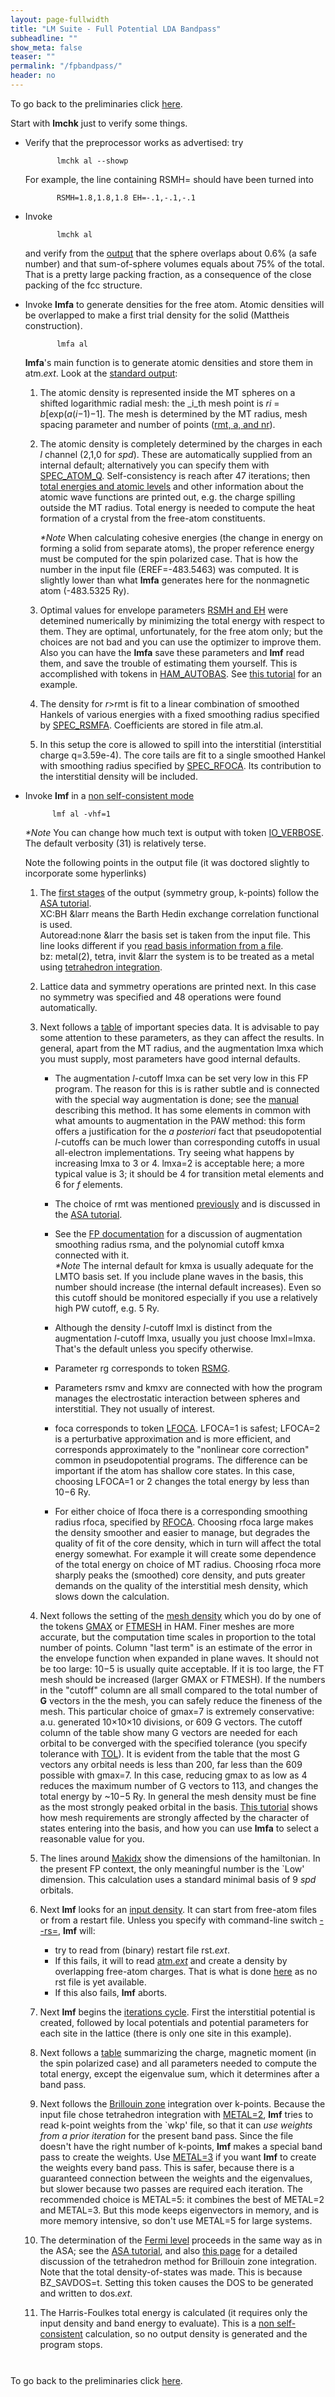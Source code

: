 ```yaml
---
layout: page-fullwidth
title: "LM Suite - Full Potential LDA Bandpass"
subheadline: ""
show_meta: false
teaser: ""
permalink: "/fpbandpass/"
header: no
---
```


To go back to the preliminaries click [here](/fpnew/).

Start with **lmchk** just to verify some things.

*   Verify that the preprocessor works as advertised: try

               lmchk al --showp 

    For example, the line containing  RSMH=  should have been turned into

               RSMH=1.8,1.8,1.8 EH=-.1,-.1,-.1 

*   Invoke

               lmchk al 

    and verify from the [output](FPsamples/out.al.lmchk) that the sphere overlaps about 0.6% (a safe number) and that sum-of-sphere volumes equals about 75% of the total. That is a pretty large packing fraction, as a consequence of the close packing of the fcc structure.

    

*   Invoke **lmfa** to generate densities for the free atom. Atomic densities will be overlapped to make a first trial density for the solid (Mattheis construction).

               lmfa al 

    **lmfa**'s main function is to generate atomic densities and store them in  atm._ext_. Look at the [standard output](FPsamples/out.al.lmfa):

    1.  The atomic density is represented inside the MT spheres on a shifted logarithmic radial mesh: the _i_th mesh point is _ri_ = _b_[exp(_a_(_i_−1)−1]. The mesh is determined by the MT radius, mesh spacing parameter and number of points ([rmt, a, and nr](FPsamples/out.al.lmfa#species)).

    2.  The atomic density is completely determined by the charges in each _l_ channel (2,1,0 for _spd_). These are automatically supplied from an internal default; alternatively you can specify them with [SPEC_ATOM_Q](tokens.html#SPECcat). Self-consistency is reach after 47 iterations; then [total energies and atomic levels](FPsamples/out.al.lmfa#energies) and other information about the atomic wave functions are printed out, e.g. the charge spilling outside the MT radius. Total energy is needed to compute the heat formation of a crystal from the free-atom constituents.  

        _*Note_  When calculating cohesive energies (the change in energy on forming a solid from separate atoms), the proper reference energy must be computed for the spin polarized case. That is how the number in the input file (EREF=-483.5463) was computed. It is slightly lower than what **lmfa** generates here for the nonmagnetic atom (-483.5325 Ry).

    3.  Optimal values for envelope parameters [RSMH and EH](FPsamples/out.al.lmfa#rsmh) were detemined numerically by minimizing the total energy with respect to them. They are optimal, unfortunately, for the free atom only; but the choices are not bad and you can use the optimizer to improve them.   
        Also you can have the **lmfa** save these parameters and **lmf** read them, and save the trouble of estimating them yourself. This is accomplished with tokens in [HAM_AUTOBAS](tokens.html#HAMcat). See [this tutorial](Building_FP_input_file.html#autobas) for an example.

    4.  The density for _r_>rmt is fit to a linear combination of smoothed Hankels of various energies with a fixed smoothing radius specified by [SPEC_RSMFA](fp.html#spec). Coefficients are stored in file  atm.al.

    5.  In this setup the core is allowed to spill into the interstitial (interstitial charge q=3.59e-4). The core tails are fit to a single smoothed Hankel with smoothing radius specified by [SPEC_RFOCA](fp.html#spec). Its contribution to the interstitial density will be included.  

*   Invoke **lmf** in a [non self-consistent mode](#OPTIONS)

              lmf al -vhf=1 

    _*Note_  You can change how much text is output with token [IO_VERBOSE](IOcat). The default verbosity (31) is relatively terse.  

     Note the following points in the output file (it was doctored slightly to incorporate some hyperlinks)
    1.  The [first stages](FPsamples/out.al.lmf.hf#start) of the output (symmetry group, k-points) follow the [ASA tutorial](ASAtutorial.html#lm).   
        XC:BH &larr means the Barth Hedin exchange correlation functional is used.   
        Autoread:none &larr the basis set is taken from the input file. This line looks different if you [read basis information from a file](Building_FP_input_file.html#autobas).   
        bz: metal(2), tetra, invit &larr the system is to be treated as a metal using [tetrahedron integration](bzintegration.html).  

    2.  Lattice data and symmetry operations are printed next. In this case no symmetry was specified and 48 operations were found automatically.  

    3.  Next follows a [table](FPsamples/out.al.lmf.hf#specparm) of important species data. It is advisable to pay some attention to these parameters, as they can affect the results. In general, apart from the MT radius, and the augmentation lmxa which you must supply, most parameters have good internal defaults.

        *   The augmentation _l_-cutoff lmxa can be set very low in this FP program. The reason for this is is rather subtle and is connected with the special way augmentation is done; see the [manual](nfp-doc.ps) describing this method. It has some elements in common with what amounts to augmentation in the PAW method: this form offers a justification for the _a posteriori_ fact that pseudopotential _l_-cutoffs can be much lower than corresponding cutoffs in usual all-electron implementations. Try seeing what happens by increasing lmxa to 3 or 4\. lmxa=2 is acceptable here; a more typical value is 3; it should be 4 for transition metal elements and 6 for _f_ elements.
        *   The choice of rmt was mentioned [previously](#spec) and is discussed in the [ASA tutorial](ASAtutorial.html#SPEC).  

        *   See the [FP documentation](fp.html#spec) for a discussion of augmentation smoothing radius  rsma, and the polynomial cutoff kmxa connected with it.   
            _*Note_  The internal default for  kmxa  is usually adequate for the LMTO basis set. If you include plane waves in the basis, this number should increase (the internal default increases). Even so this cutoff should be monitored especially if you use a relatively high PW cutoff, e.g. 5 Ry.
        *   Although the density _l_-cutoff  lmxl  is distinct from the augmentation _l_-cutoff  lmxa, usually you just choose lmxl=lmxa. That's the default unless you specify otherwise.
        *   Parameter  rg  corresponds to token [RSMG](fp.html#spec).
        *   Parameters rsmv and kmxv are connected with how the program manages the electrostatic interaction between spheres and interstitial. They not usually of interest.
        *   foca corresponds to token [LFOCA](fp.html#spec). LFOCA=1 is safest; LFOCA=2 is a perturbative approximation and is more efficient, and corresponds approximately to the "nonlinear core correction" common in pseudopotential programs. The difference can be important if the atom has shallow core states. In this case, choosing LFOCA=1 or 2 changes the total energy by less than 10−6 Ry.
        *   For either choice of  lfoca  there is a corresponding smoothing radius rfoca, specified by [RFOCA](fp.html#spec). Choosing rfoca large makes the density smoother and easier to manage, but degrades the quality of fit of the core density, which in turn will affect the total energy somewhat. For example it will create some dependence of the total energy on choice of MT radius. Choosing rfoca more sharply peaks the (smoothed) core density, and puts greater demands on the quality of the interstitial mesh density, which slows down the calculation.  

    4.  Next follows the setting of the [mesh density](FPsamples/out.al.lmf.hf#meshparm) which you do by one of the tokens [GMAX](tokens.html#HAMcat) or [FTMESH](tokens.html#HAMcat) in HAM. Finer meshes are more accurate, but the computation time scales in proportion to the total number of points. Column "last term" is an estimate of the error in the envelope function when expanded in plane waves. It should not be too large: 10−5 is usually quite acceptable. If it is too large, the FT mesh should be increased (larger GMAX or FTMESH). If the numbers in the "cutoff" column are all small compared to the total number of **G** vectors in the the mesh, you can safely reduce the fineness of the mesh. This particular choice of gmax=7 is extremely conservative: a.u. generated 10×10×10 divisions, or 609 G vectors. The cutoff column of the table show many G vectors are needed for each orbital to be converged with the specified tolerance (you specify tolerance with [TOL](tokens.html#HAMcat)). It is evident from the table that the most G vectors any orbital needs is less than 200, far less than the 609 possible with gmax=7\. In this case, reducing gmax to as low as 4 reduces the maximum number of G vectors to 113, and changes the total energy by ~10−5 Ry. In general the mesh density must be fine as the most strongly peaked orbital in the basis. [This tutorial](Building_FP_input_file.html#gmax) shows how mesh requirements are strongly affected by the character of states entering into the basis, and how you can use **lmfa** to select a reasonable value for you.  

    5.  The lines around [Makidx](FPsamples/out.al.lmf.hf#meshparm) show the dimensions of the hamiltonian. In the present FP context, the only meaningful number is the `Low' dimension. This calculation uses a standard minimal basis of 9 _spd_ orbitals.  

    6.  Next **lmf** looks for an [input density](fp.html#programs). It can start from free-atom files or from a restart file. Unless you specify with command-line switch [--rs=](Command-line-options.html#section1lmf), **lmf** will:
        *   try to read from (binary) restart file rst._ext_.
        *   If this fails, it will to read [atm._ext_](#lmfa) and create a density by overlapping free-atom charges. That is what is done [here](FPsamples/out.al.lmf.hf#startingrho) as no rst file is yet available.
        *   If this also fails, **lmf** aborts.  

    7.  Next **lmf** begins the [iterations cycle](FPsamples/out.al.lmf.hf#iteration1). First the interstitial potential is created, followed by local potentials and potential parameters for each site in the lattice (there is only one site in this example).  

    8.  Next follows a [table](FPsamples/out.al.lmf.hf#iteration1table1) summarizing the charge, magnetic moment (in the spin polarized case) and all parameters needed to compute the total energy, except the eigenvalue sum, which it determines after a band pass.  

    9.  Next follows the [Brillouin zone](FPsamples/out.al.lmf.hf#bzint) integration over k-points. Because the input file chose tetrahedron integration with [METAL=2](tokens.html#BZcat), **lmf** tries to read k-point weights from the  `wkp'  file, so that it can _use weights from a prior iteration_ for the present band pass. Since the file doesn't have the right number of k-points, **lmf** makes a special band pass to create the weights. Use [METAL=3](tokens.html#BZcat) if you want **lmf** to create the weights every band pass. This is safer, because there is a guaranteed connection between the weights and the eigenvalues, but slower because two passes are required each iteration. The recommended choice is METAL=5: it combines the best of METAL=2 and METAL=3. But this mode keeps eigenvectors in memory, and is more memory intensive, so don't use  METAL=5  for large systems.  

    10.  The determination of the [Fermi level](FPsamples/out.al.lmf.hf#efermi) proceeds in the same way as in the ASA; see the [ASA tutorial](ASAtutorial.html#efermi), and also [this page](bzintegration.html) for a detailed discussion of the tetrahedron method for Brillouin zone integration. Note that the total density-of-states was made. This is because BZ_SAVDOS=t. Setting this token causes the DOS to be generated and written to dos._ext_.  

    11.  The Harris-Foulkes total energy is calculated (it requires only the input density and band energy to evaluate). This is a [non self-consistent](#OPTIONS) calculation, so no output density is generated and the program stops.

<hr style="height:10pt; visibility:hidden;" />

To go back to the preliminaries click [here](/fpnew/).
